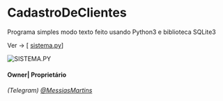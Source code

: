 # CadastroDeClientes
Programa simples modo texto feito usando Python3 e biblioteca SQLite3

  Ver -> [ [sistema.py](https://github.com/MartinsMessias/Cadastro_de_clientes_Python+SQLite/blob/master/sistema.py)]
  
  ![SISTEMA.PY](https://github.com/MartinsMessias/Cadastro_de_clientes_Python+SQLite/blob/master/cap.png)


#### Owner| Proprietário 
###### (Telegram) [@MessiasMartins](https://t.me/tr_hat)
